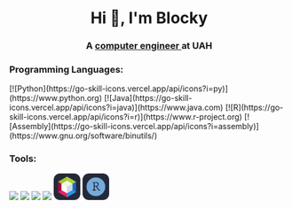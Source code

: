 <h1 align="center">Hi 👋, I'm Blocky</h1>
<h3 align="center">A <a href="https://www.uah.es/en/estudios/Grado-en-Ingenieria-de-Computadores/"> computer engineer </a> at UAH</h3>

<h3 align="left">Programming Languages:</h3>
<p align="left"> 
  [![Python](https://go-skill-icons.vercel.app/api/icons?i=py)](https://www.python.org)
  [![Java](https://go-skill-icons.vercel.app/api/icons?i=java)](https://www.java.com)
  [![R](https://go-skill-icons.vercel.app/api/icons?i=r)](https://www.r-project.org)
  [![Assembly](https://go-skill-icons.vercel.app/api/icons?i=assembly)](https://www.gnu.org/software/binutils/)
</p>

<h3 align="left">Tools:</h3>
<p align="left"> 
  <img src="https://go-skill-icons.vercel.app/api/icons?i=git&perline=6&theme=dark">
  <img src="https://go-skill-icons.vercel.app/api/icons?i=bash&perline=6&theme=dark">
  <img src="https://go-skill-icons.vercel.app/api/icons?i=pycharm&perline=6&theme=dark">
  <img src="https://go-skill-icons.vercel.app/api/icons?i=vscode&perline=6&theme=dark">
  <img src="https://raw.githubusercontent.com/Blockky/Blockky/master/images/apachenetb.svg" width=48>
  <img src="https://raw.githubusercontent.com/Blockky/Blockky/master/images/ride.svg" width=48>
</p>
